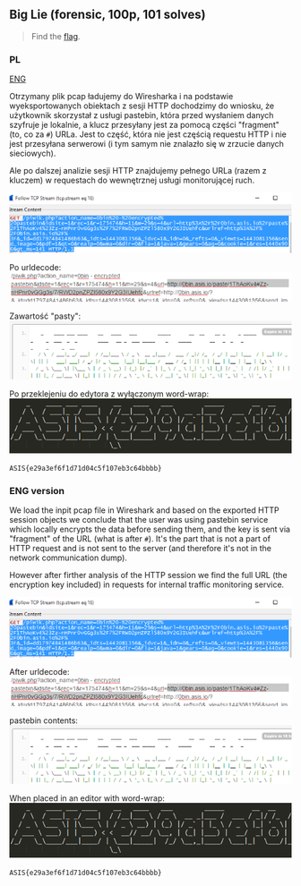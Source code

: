 ﻿## Big Lie (forensic, 100p, 101 solves)

> Find the [flag](biglie.pcap).

### PL
[ENG](#eng-version)

Otrzymany plik pcap ładujemy do Wiresharka i na podstawie wyeksportowanych obiektach z sesji HTTP dochodzimy do wniosku, że użytkownik skorzystał z usługi pastebin, która przed wysłaniem danych szyfruje je lokalnie, a klucz przesyłany jest za pomocą części "fragment" (to, co za `#`) URLa. Jest to część, która nie jest częścią requestu HTTP i nie jest przesyłana serwerowi (i tym samym nie znalazło się w zrzucie danych sieciowych).

Ale po dalszej analizie sesji HTTP znajdujemy pełnego URLa (razem z kluczem) w requestach do wewnętrznej usługi monitorującej ruch.

![](img1.png)

Po urldecode:
![](img2.png)

Zawartość "pasty":
![](img3.png)

Po przeklejeniu do edytora z wyłączonym word-wrap:
![](img4.png)

`ASIS{e29a3ef6f1d71d04c5f107eb3c64bbbb}`

### ENG version

We load the inpit pcap file in Wireshark and based on the exported HTTP session objects we conclude that the user was using pastebin service which locally encrypts the data before sending them, and the key is sent via "fragment" of the URL (what is after `#`). It's the part that is not a part of HTTP request and is not sent to the server (and therefore it's not in the network communication dump).

However after firther analysis of the HTTP session we find the full URL (the encryption key included) in requests for internal traffic monitoring service.

![](img1.png)

After urldecode:
![](img2.png)

pastebin contents:
![](img3.png)

When placed in an editor with word-wrap:
![](img4.png)

`ASIS{e29a3ef6f1d71d04c5f107eb3c64bbbb}`